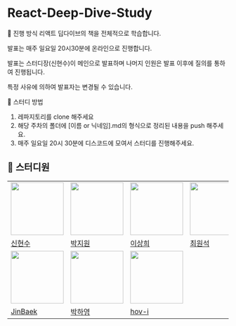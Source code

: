 # React-Deep-Dive-Study

🎯 진행 방식
리액트 딥다이브의 책을 전체적으로 학습합니다.

발표는 매주 일요일 20시30분에 온라인으로 진행합니다.

발표는 스터디장(신현수)이 메인으로 발표하며 나머지 인원은 발표 이후에 질의를 통하여 진행됩니다.

특정 사유에 의하여 발표자는 변경될 수 있습니다.

📌 스터디 방법

1. 레파지토리를 clone 해주세요
2. 해당 주차의 폴더에 [이름 or 닉네임].md의 형식으로 정리된 내용을 push 해주세요.
3. 매주 일요일 20시 30분에 디스코드에 모여서 스터디를 진행해주세요.

## 👥 스터디원

<table>
  <tr>
    <td>
      <img src="https://avatars.githubusercontent.com/u/58941022?v=4" width="120px" height="120px"/>
    </td>
    <td>
      <img src="https://avatars.githubusercontent.com/u/124491335?v=4" width="120px" height="120px"/>
    </td>
    <td>
      <img src="https://avatars.githubusercontent.com/u/80993302?v=4" width="120px" height="120px"/>
    </td>
     <td>
      <img src="https://avatars.githubusercontent.com/u/124907958?v=4" width="120px" height="120px"/>
    </td>
  </tr>

  <tr>
    <td>
      <a href="https://github.com/scato3">
        신현수
      </a>
    </td>
    <td>
      <a href="https://github.com/xoxojw">
        박지원
      </a>
    </td>
    <td>
      <a href="https://github.com/guesung">
        이상희
      </a>
    </td>
    <td>
      <a href="https://github.com/salkizzang">
        최원석
      </a>
    </td>
  </tr>
    <tr>  
    <td>
      <img src="https://avatars.githubusercontent.com/u/108963465?v=4" width="120px" height="120px"/>
    </td>
    <td>
      <img src="https://avatars.githubusercontent.com/u/109210054?v=4" width="120px" height="120px"/>
    </td>
     <td>
      <img src="https://avatars.githubusercontent.com/u/72931375?v=4" width="120px" height="120px"/>
    </td>
      <td></td>
  </tr>
  <tr>
    <td>
      <a href="https://github.com/jinbaek78">
        JinBaek
      </a>
    </td>
    <td>
      <a href="https://github.com/hypnotes">
        박하영
      </a>
    </td>
    <td>
      <a href="https://github.com/hov-i">
        hov-i
      </a>
    </td>
    <td></td>
  </tr>
  </table>
